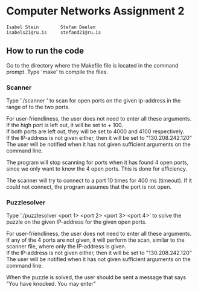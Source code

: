 # Computer Networks Assignment 2
    Isabel Stein        Stefan Deelen
    isabels21@ru.is     stefand21@ru.is

## How to run the code
Go to the directory where the Makefile file is located in the command prompt. 
Type 'make' to compile the files. 

### Scanner

Type './scanner <ip-addr> <low port> <high port>' 
to scan for open ports on the given ip-address in the range of <low port> to <high port> the two ports.  

For user-friendliness, the user does not need to enter all these arguments.  
If the high port is left out, it will be set to <low port> + 100.  
If both ports are left out, they will be set to 4000 and 4100 respectively.  
If the IP-address is not given either, then it will be set to "130.208.242.120"  
The user will be notified when it has not given sufficient arguments on the command line.

The program will stop scanning for ports when it has found 4 open ports, since we only want to know the 4 open ports. 
This is done for efficiency.

The scanner will try to connect to a port 10 times for 400 ms (timeout). 
If it could not connect, the program assumes that the port is not open. 

### Puzzlesolver
Type './puzzlesolver <ip-addr> <port 1> <port 2> <port 3> <port 4>' 
to solve the puzzle on the given IP-address for the given open ports.

For user-friendliness, the user does not need to enter all these arguments.  
If any of the 4 ports are not given, it will perform the scan, similar to the scanner file, 
where only the IP-address is given.  
If the IP-address is not given either, then it will be set to "130.208.242.120"  
The user will be notified when it has not given sufficient arguments on the command line.

When the puzzle is solved, the user should be sent a message that says "You have knocked. You may enter"